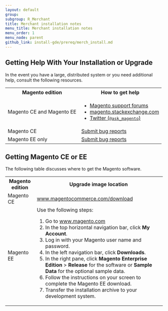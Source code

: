 ```yaml
---
layout: default
group: 
subgroup: R_Merchant
title: Merchant installation notes
menu_title: Merchant installation notes
menu_order: 1
menu_node: parent
github_link: install-gde/prereq/merch_install.md
---
```



<h2 id="help">Getting Help With Your Installation or Upgrade</h3>
In the event you have a large, distributed system or you need additional help, consult the following resources.

<table>
<tbody>
<tr> 
  <th>Magento edition</th>
  <th>How to get help</th>
</tr>
<tr> 
  <td>Magento CE and Magento EE</td>
  <td><ul><li><a href="http://community.magento.com/" target="_blank">Magento support forums</a></li>
  <li><a href="http://magento.stackexchange.com" target="_blank">magento.stackexchange.com</a></li>
  <li><a href="https://twitter.com/ask_magento" target="_blank">Twitter (<tt>@ask_magento</tt>)</a></li></ul>
  </td>
</tr>
<tr> 
  <td>Magento CE</td>
  <td><a href="http://www.magentocommerce.com/bug-tracking" target="_blank">Submit bug reports</td>
</tr>
<tr> 
  <td>Magento EE only</td>
  <td><a href="http://support.magentocommerce.com" target="_blank">Submit bug reports</a></td>
</tr>
</tbody>
</table>

<h2 id="get">Getting Magento CE or EE</h3>
<p>The following table discusses where to get the Magento software.</p>
<table>
<tbody>
<tr> 
  <th>Magento edition</th>
  <th>Upgrade image location</th>
</tr>
<tr> 
  <td>Magento CE</td>
  <td><a href="http://www.magentocommerce.com/download" target="_blank">www.magentocommerce.com/download</a></td>
</tr>
<tr> 
  <td>Magento EE</td>
  <td>Use the following steps:
  <ol><li>Go to <a href="http://www.magento.com" target="_blank">www.magento.com</a></li>
  <li>In the top horizontal navigation bar, click <strong>My Account</strong>.</li>
  <li>Log in with your Magento user name and password.</li>
  <li>In the left navigation bar, click <strong>Downloads</strong>.</li>
  <li>In the right pane, click <strong>Magento Enterprise Edition</strong> > <strong>Release</strong> for the software or <strong>Sample Data</strong> for the optional sample data.</li>
  <li>Follow the instructions on your screen to complete the Magento EE download.</li>
  <li>Transfer the installation archive to your development system.</li></ol></td>
</tr>
</tbody>
</table>


